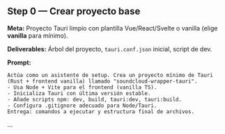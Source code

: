 ## Step 0 — Crear proyecto base
**Meta:** Proyecto Tauri limpio con plantilla Vue/React/Svelte o vanilla (elige **vanilla** para mínimo).

**Deliverables:** Árbol del proyecto, `tauri.conf.json` inicial, script de dev.

**Prompt:**
```
Actúa como un asistente de setup. Crea un proyecto mínimo de Tauri (Rust + frontend vanilla) llamado "soundcloud-wrapper-tauri".
- Usa Node + Vite para el frontend (vanilla TS).
- Inicializa Tauri con última versión estable.
- Añade scripts npm: dev, build, tauri:dev, tauri:build.
- Configura .gitignore adecuado para Node/Tauri.
Entrega: comandos a ejecutar y estructura final de archivos.
```
...